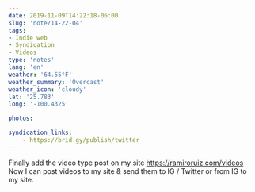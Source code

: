 ```yaml
---
date: 2019-11-09T14:22:18-06:00
slug: 'note/14-22-04'
tags:
- Indie web
- Syndication
- Videos
type: 'notes'
lang: 'en'
weather: '64.55°F'
weather_summary: 'Overcast'
weather_icon: 'cloudy'
lat: '25.783'
long: '-100.4325'

photos:

syndication_links:
    - https://brid.gy/publish/twitter
---
```

Finally add the video type post on my site https://ramiroruiz.com/videos
Now I can post videos to my site & send them to IG / Twitter or from IG to my site.

